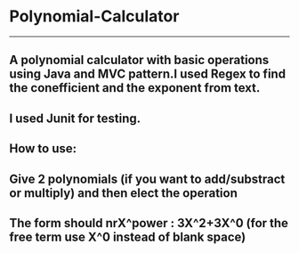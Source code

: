 # Polynomial-Calculator
-----------------------------------------------------------------------------------------------------------------------------------------------
A polynomial calculator with basic operations using Java and MVC pattern.I used Regex to find the conefficient and the exponent from text.
-------------------------
I used Junit for testing.
-----------------
How to use:
----------------------------------------------------------------------------------------------
Give 2 polynomials (if you want to add/substract or multiply) and then elect the operation
--------------------------------------------------------------------------------------------------
The form should nrX^power : 3X^2+3X^0 (for the free term use X^0 instead of blank space)
-------------------------------------------------------------------------------------------------------
